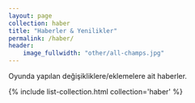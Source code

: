 ```yaml
---
layout: page
collection: haber
title: "Haberler & Yenilikler"
permalink: /haber/
header:
    image_fullwidth: "other/all-champs.jpg"
---
```


Oyunda yapılan değişikliklere/eklemelere ait haberler.

 {% include list-collection.html collection='haber' %}
